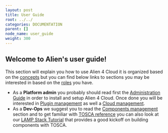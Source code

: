 ```yaml
---
layout: post
title: User Guide
root: ../../
categories: DOCUMENTATION
parent: []
node_name: user_guide
weight: 300
---
```


## Welcome to Alien's user guide!

This section will explain you how to use Alien 4 Cloud it is organized based on the [concepts](#/documentation/1.0.0/concepts/concepts.html) but you can find below links to sections you may be interested in based on the [roles](#/documentation/1.0.0/concepts/roles.html) you have.

* As a __Platform admin__ you probably should read first the [Administration Guide](#/documentation/1.0.0/admin_guide/index.html) in order to install and setup Alien 4 Cloud. Once done you will be interested in [Plugin management](#/documentation/1.0.0/user_guide/plugin_management.html) as well a [Cloud management](#/documentation/1.0.0/user_guide/cloud_management.html).
* As a __Dev-Ops__ we suggest you to read the [Components management](#/documentation/1.0.0/user_guide/components/components_catalog.html) section and to get familiar with [TOSCA reference](#/documentation/1.0.0/devops_guide/tosca_concepts.html) you can also look at our [LAMP Stack Tutorial](#/documentation/1.0.0/devops_guide/lamp_stack_tutorial/lamp_stack.html) that provides a good kickoff on building components with TOSCA.
